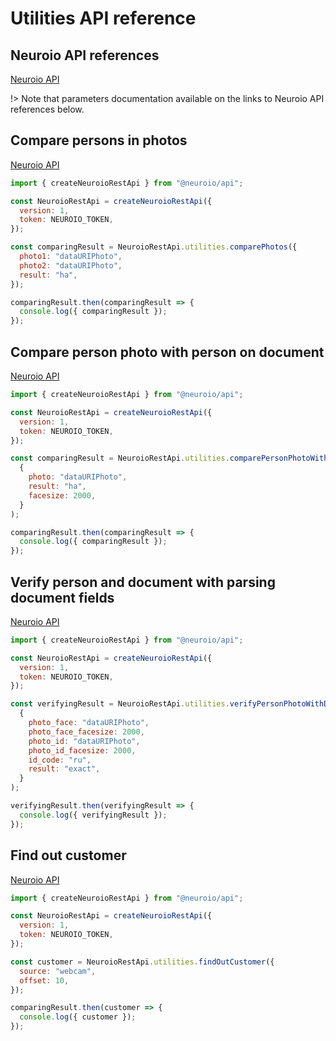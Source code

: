 # Utilities API reference

## Neuroio API references

[Neuroio API](https://kb.neuroio.com/#/utilities)

!> Note that parameters documentation available on the links to Neuroio API references below.

## Compare persons in photos

[Neuroio API](https://kb.neuroio.com/#/utilities?id=comparison)

```js
import { createNeuroioRestApi } from "@neuroio/api";

const NeuroioRestApi = createNeuroioRestApi({
  version: 1,
  token: NEUROIO_TOKEN,
});

const comparingResult = NeuroioRestApi.utilities.comparePhotos({
  photo1: "dataURIPhoto",
  photo2: "dataURIPhoto",
  result: "ha",
});

comparingResult.then(comparingResult => {
  console.log({ comparingResult });
});
```

## Compare person photo with person on document

[Neuroio API](https://kb.neuroio.com/#/utilities?id=comparison)

```js
import { createNeuroioRestApi } from "@neuroio/api";

const NeuroioRestApi = createNeuroioRestApi({
  version: 1,
  token: NEUROIO_TOKEN,
});

const comparingResult = NeuroioRestApi.utilities.comparePersonPhotoWithDocumentPhoto(
  {
    photo: "dataURIPhoto",
    result: "ha",
    facesize: 2000,
  }
);

comparingResult.then(comparingResult => {
  console.log({ comparingResult });
});
```

## Verify person and document with parsing document fields

[Neuroio API](https://kb.neuroio.com/#/utilities?id=comparison)

```js
import { createNeuroioRestApi } from "@neuroio/api";

const NeuroioRestApi = createNeuroioRestApi({
  version: 1,
  token: NEUROIO_TOKEN,
});

const verifyingResult = NeuroioRestApi.utilities.verifyPersonPhotoWithDocumentPhoto(
  {
    photo_face: "dataURIPhoto",
    photo_face_facesize: 2000,
    photo_id: "dataURIPhoto",
    photo_id_facesize: 2000,
    id_code: "ru",
    result: "exact",
  }
);

verifyingResult.then(verifyingResult => {
  console.log({ verifyingResult });
});
```

## Find out customer

[Neuroio API](https://kb.neuroio.com/#/utilities?id=who-is-a-customer)

```js
import { createNeuroioRestApi } from "@neuroio/api";

const NeuroioRestApi = createNeuroioRestApi({
  version: 1,
  token: NEUROIO_TOKEN,
});

const customer = NeuroioRestApi.utilities.findOutCustomer({
  source: "webcam",
  offset: 10,
});

comparingResult.then(customer => {
  console.log({ customer });
});
```
